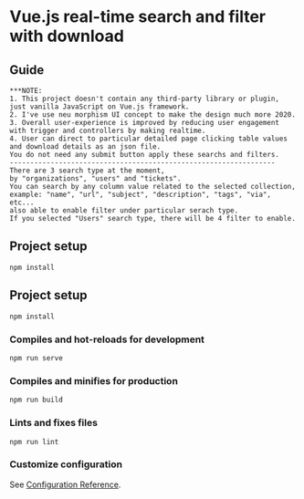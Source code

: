 # Vue.js real-time search and filter with download

## Guide
```
***NOTE: 
1. This project doesn't contain any third-party library or plugin, just vanilla JavaScript on Vue.js framework.
2. I've use neu morphism UI concept to make the design much more 2020.
3. Overall user-experience is improved by reducing user engagement with trigger and controllers by making realtime.
4. User can direct to particular detailed page clicking table values and download details as an json file.
You do not need any submit button apply these searchs and filters.
-----------------------------------------------------------------
There are 3 search type at the moment,
by "organizations", "users" and "tickets".
You can search by any column value related to the selected collection,
example: "name", "url", "subject", "description", "tags", "via", etc...
also able to enable filter under particular serach type.
If you selected "Users" search type, there will be 4 filter to enable.
```

## Project setup
```
npm install
```

## Project setup
```
npm install
```

### Compiles and hot-reloads for development
```
npm run serve
```

### Compiles and minifies for production
```
npm run build
```

### Lints and fixes files
```
npm run lint
```

### Customize configuration
See [Configuration Reference](https://cli.vuejs.org/config/).
